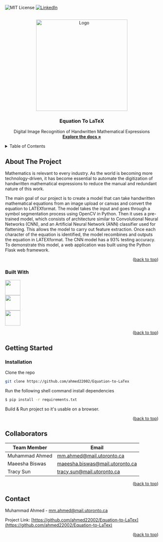 <!-- Improved compatibility of back to top link: See: https://github.com/othneildrew/Best-README-Template/pull/73 -->
<a name="readme-top"></a>
<!--
*** Thanks for checking out the Best-README-Template. If you have a suggestion
*** that would make this better, please fork the repo and create a pull request
*** or simply open an issue with the tag "enhancement".
*** Don't forget to give the project a star!
*** Thanks again! Now go create something AMAZING! :D
-->



<!-- PROJECT SHIELDS -->
<!--
*** I'm using markdown "reference style" links for readability.
*** Reference links are enclosed in brackets [ ] instead of parentheses ( ).
*** See the bottom of this document for the declaration of the reference variables
*** for contributors-url, forks-url, etc. This is an optional, concise syntax you may use.
*** https://www.markdownguide.org/basic-syntax/#reference-style-links
-->

![MIT License][license-shield]
[![LinkedIn][linkedin-shield]][linkedin-url]



<!-- PROJECT LOGO -->
<br />
<div align="center">
  <a href="https://github.com/ahmed22002">
    <img src="https://cdn.pixabay.com/photo/2022/07/24/05/18/background-7341011_1280.jpg" alt="Logo" width="300">
  </a>

  <h3 align="center">Equation To LaTeX</h3>

  <p align="center">
    Digital Image Recognition of Handwritten Mathematical Expressions
    <br />
    <a href="https://github.com/ahmed22002/Equation-to-LaTex/tree/main/docs"><strong>Explore the docs »</strong></a>
  </p>
</div>



<!-- TABLE OF CONTENTS -->
<details>
  <summary>Table of Contents</summary>
  <ol>
    <li>
      <a href="#about-the-project">About The Project</a>
      <ul>
        <li><a href="#built-with">Built With</a></li>
      </ul>
    </li>
    <li>
      <a href="#getting-started">Getting Started</a>
      <ul>
        <li><a href="#installation">Installation</a></li>
      </ul>
    </li>
    <li><a href="#collaborators">Collaborators</a></li>
    <li><a href="#contact">Contact</a></li>
  </ol>
</details>



<!-- ABOUT THE PROJECT -->
## About The Project

Mathematics is relevant to every industry. As the world is becoming more technology-driven, it has become essential to automate the digitization of handwritten mathematical expressions to reduce the manual and redundant nature of this work.

The main goal of our project is to create a model that can take handwritten mathematical equations from an image upload or canvas and convert the equation to LATEXformat. The model takes the input and goes through a symbol segmentation process using OpenCV in Python. Then it uses a pre-trained model, which consists of architecture similar to Convolutional Neural Networks (CNN), and an Artificial Neural Network (ANN) classifier used for flattening. This allows the model to carry out feature extraction. Once each character of the equation is identified, the model recombines and outputs the equation in LATEXformat. The CNN model has a 93% testing accuracy. To demonstrate this model, a web application was built using the Python Flask web framework.


<p align="right">(<a href="#readme-top">back to top</a>)</p>



### Built With
<img src="https://upload.wikimedia.org/wikipedia/commons/f/f8/Python_logo_and_wordmark.svg" style="height: 50px;"/>
</br>
<img src="https://upload.wikimedia.org/wikipedia/commons/c/c6/PyTorch_logo_black.svg" style="height: 50px;"/>
 </br>
<img src="https://upload.wikimedia.org/wikipedia/commons/3/3c/Flask_logo.svg" style="height: 50px;"/>
<p align="right">(<a href="#readme-top">back to top</a>)</p>



<!-- GETTING STARTED -->
## Getting Started

### Installation

Clone the repo
   ```sh
   git clone https://github.com/ahmed22002/Equation-to-LaTex
   ```
Run the following shell command install dependencies
   ```sh
   $ pip install -r requirements.txt
   ```
Build & Run project so it's usable on a browser.
<p align="right">(<a href="#readme-top">back to top</a>)</p>




## Collaborators

| Team Member    | Email                           |
| -------------- | ------------------------------- |
| Muhammad Ahmed | mm.ahmed@mail.utoronto.ca       |
| Maeesha Biswas | maeesha.biswas@mail.utoronto.ca |
| Tracy Sun      | tracy.sun@mail.utoronto.ca      |



<p align="right">(<a href="#readme-top">back to top</a>)</p>



<!-- CONTACT -->
## Contact

Muhammad Ahmed - mm.ahmed@mail.utoronto.ca

Project Link: [https://github.com/ahmed22002/Equation-to-LaTex](https://github.com/ahmed22002/Equation-to-LaTex)

<p align="right">(<a href="#readme-top">back to top</a>)</p>



<!-- MARKDOWN LINKS & IMAGES -->
<!-- https://www.markdownguide.org/basic-syntax/#reference-style-links -->
[license-shield]: https://img.shields.io/github/license/othneildrew/Best-README-Template.svg?style=for-the-badge
[license-url]: https://github.com/othneildrew/Best-README-Template/blob/master/LICENSE.txt
[linkedin-shield]: https://img.shields.io/badge/-LinkedIn-black.svg?style=for-the-badge&logo=linkedin&colorB=555
[linkedin-url]: https://linkedin.com/in/mm-ahmed
[product-screenshot]: images/screenshot.png
